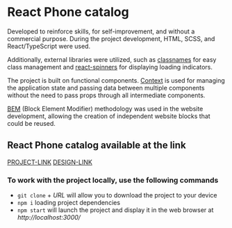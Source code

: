 # React Phone catalog
Developed to reinforce skills, for self-improvement, and without a commercial purpose.
During the project development, HTML, SCSS, and React/TypeScript were used.

Additionally, external libraries were utilized, such as [classnames](https://www.npmjs.com/package/classnames) for easy class management and [react-spinners](https://www.davidhu.io/react-spinners/) for displaying loading indicators.

The project is built on functional components.
[Context](https://legacy.reactjs.org/docs/context.html) is used for managing the application state and passing data between multiple components without the need to pass props through all intermediate components. 

[BEM](https://en.bem.info/) (Block Element Modifier) methodology was used in the website development, allowing the creation of independent website blocks that could be reused.

## React Phone catalog available at the link
[PROJECT-LINK](https://olekschernikov.github.io/IPhones-project/#/)
[DESIGN-LINK](https://www.figma.com/file/uEetgWenSRxk9jgiym6Yzp/Phone-catalog-redesign?node-id=1%3A2)

### To work with the project locally, use the following commands
- ```git clone``` + *URL* will allow you to download the project to your device
- ```npm i``` loading project dependencies
- ```npm start``` will launch the project and display it in the web browser at *http://localhost:3000/*
